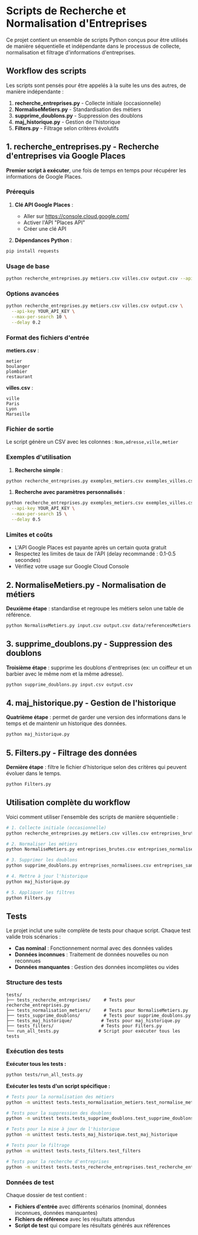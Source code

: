 # Scripts de Recherche et Normalisation d'Entreprises

Ce projet contient un ensemble de scripts Python conçus pour être utilisés de manière séquentielle et indépendante dans le processus de collecte, normalisation et filtrage d'informations d'entreprises.

## Workflow des scripts

Les scripts sont pensés pour être appelés à la suite les uns des autres, de manière indépendante :

1. **recherche_entreprises.py** - Collecte initiale (occasionnelle)
2. **NormaliseMetiers.py** - Standardisation des métiers
3. **supprime_doublons.py** - Suppression des doublons
4. **maj_historique.py** - Gestion de l'historique
5. **Filters.py** - Filtrage selon critères évolutifs

## 1. recherche_entreprises.py - Recherche d'entreprises via Google Places

**Premier script à exécuter**, une fois de temps en temps pour récupérer les informations de Google Places.

### Prérequis

1. **Clé API Google Places** :
   - Aller sur <https://console.cloud.google.com/>
   - Activer l'API "Places API"
   - Créer une clé API

2. **Dépendances Python** :

```bash
pip install requests
```

### Usage de base

```bash
python recherche_entreprises.py metiers.csv villes.csv output.csv --api-key YOUR_API_KEY
```

### Options avancées

```bash
python recherche_entreprises.py metiers.csv villes.csv output.csv \
  --api-key YOUR_API_KEY \
  --max-per-search 10 \
  --delay 0.2
```

### Format des fichiers d'entrée

**metiers.csv** :

```csv
metier
boulanger
plombier
restaurant
```

**villes.csv** :

```csv
ville
Paris
Lyon
Marseille
```

### Fichier de sortie

Le script génère un CSV avec les colonnes : `Nom,adresse,ville,metier`

### Exemples d'utilisation

1. **Recherche simple** :

```bash
python recherche_entreprises.py exemples_metiers.csv exemples_villes.csv resultats.csv --api-key YOUR_API_KEY
```

1. **Recherche avec paramètres personnalisés** :

```bash
python recherche_entreprises.py exemples_metiers.csv exemples_villes.csv resultats.csv \
  --api-key YOUR_API_KEY \
  --max-per-search 15 \
  --delay 0.5
```

### Limites et coûts

- L'API Google Places est payante après un certain quota gratuit
- Respectez les limites de taux de l'API (delay recommandé : 0.1-0.5 secondes)
- Vérifiez votre usage sur Google Cloud Console

## 2. NormaliseMetiers.py - Normalisation de métiers

**Deuxième étape** : standardise et regroupe les métiers selon une table de référence.

```bash
python NormaliseMetiers.py input.csv output.csv data/referencesMetiers.csv
```

## 3. supprime_doublons.py - Suppression des doublons

**Troisième étape** : supprime les doublons d'entreprises (ex: un coiffeur et un barbier avec le même nom et la même adresse).

```bash
python supprime_doublons.py input.csv output.csv
```

## 4. maj_historique.py - Gestion de l'historique

**Quatrième étape** : permet de garder une version des informations dans le temps et de maintenir un historique des données.

```bash
python maj_historique.py
```

## 5. Filters.py - Filtrage des données

**Dernière étape** : filtre le fichier d'historique selon des critères qui peuvent évoluer dans le temps.

```bash
python Filters.py
```

## Utilisation complète du workflow

Voici comment utiliser l'ensemble des scripts de manière séquentielle :

```bash
# 1. Collecte initiale (occasionnelle)
python recherche_entreprises.py metiers.csv villes.csv entreprises_brutes.csv --api-key YOUR_API_KEY

# 2. Normaliser les métiers
python NormaliseMetiers.py entreprises_brutes.csv entreprises_normalisees.csv data/referencesMetiers.csv

# 3. Supprimer les doublons
python supprime_doublons.py entreprises_normalisees.csv entreprises_sans_doublons.csv

# 4. Mettre à jour l'historique
python maj_historique.py

# 5. Appliquer les filtres
python Filters.py
```

## Tests

Le projet inclut une suite complète de tests pour chaque script. Chaque test valide trois scénarios :

- **Cas nominal** : Fonctionnement normal avec des données valides
- **Données inconnues** : Traitement de données nouvelles ou non reconnues
- **Données manquantes** : Gestion des données incomplètes ou vides

### Structure des tests

```text
tests/
├── tests_recherche_entreprises/     # Tests pour recherche_entreprises.py
├── tests_normalisation_metiers/     # Tests pour NormaliseMetiers.py
├── tests_supprime_doublons/         # Tests pour supprime_doublons.py
├── tests_maj_historique/           # Tests pour maj_historique.py
├── tests_filters/                  # Tests pour Filters.py
└── run_all_tests.py               # Script pour exécuter tous les tests
```

### Exécution des tests

**Exécuter tous les tests :**

```bash
python tests/run_all_tests.py
```

**Exécuter les tests d'un script spécifique :**

```bash
# Tests pour la normalisation des métiers
python -m unittest tests.tests_normalisation_metiers.test_normalise_metiers

# Tests pour la suppression des doublons
python -m unittest tests.tests_supprime_doublons.test_supprime_doublons

# Tests pour la mise à jour de l'historique
python -m unittest tests.tests_maj_historique.test_maj_historique

# Tests pour le filtrage
python -m unittest tests.tests_filters.test_filters

# Tests pour la recherche d'entreprises
python -m unittest tests.tests_recherche_entreprises.test_recherche_entreprises
```

### Données de test

Chaque dossier de test contient :

- **Fichiers d'entrée** avec différents scénarios (nominal, données inconnues, données manquantes)
- **Fichiers de référence** avec les résultats attendus
- **Script de test** qui compare les résultats générés aux références

